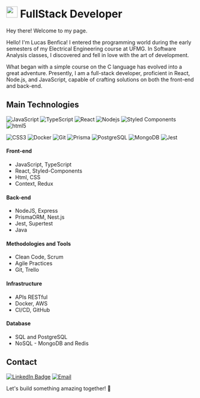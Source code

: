 <h1><img src="https://emojis.slackmojis.com/emojis/images/1531849430/4246/blob-sunglasses.gif?1531849430" width="30"/> FullStack Developer</h1>

Hey there! Welcome to my page.

Hello! I'm Lucas Benfica! I entered the programming world during the early semesters of my Electrical Engineering course at UFMG. In Software Analysis classes, I discovered and fell in love with the art of development.

What began with a simple course on the C language has evolved into a great adventure. Presently, I am a full-stack developer, proficient in React, Node.js, and JavaScript, capable of crafting solutions on both the front-end and back-end.

## Main Technologies

<p>
  <img alt="JavaScript" src="https://img.shields.io/badge/javascript-%23323330.svg?style=flat&logo=javascript&logoColor=%23F7DF1E" />
  <img alt="TypeScript" src="https://img.shields.io/badge/-TypeScript-007ACC?style=flat-square&logo=typescript&logoColor=white" />
  <img alt="React" src="https://img.shields.io/badge/-React-45b8d8?style=flat-square&logo=react&logoColor=white" />
  <img alt="Nodejs" src="https://img.shields.io/badge/-Nodejs-43853d?style=flat-square&logo=Node.js&logoColor=white" /> 
  <img alt="Styled Components" src="https://img.shields.io/badge/-Styled_Components-db7092?style=flat-square&logo=styled-components&logoColor=white" />
  <img alt="html5" src="https://img.shields.io/badge/-HTML5-E34F26?style=flat-square&logo=html5&logoColor=white" />
</p>

<p>
  <img alt="CSS3" src="https://img.shields.io/badge/css3-%231572B6.svg?style=flat&logo=css3&logoColor=white" />
  <img alt="Docker" src="https://img.shields.io/badge/-Docker-46a2f1?style=flat-square&logo=docker&logoColor=white" />
  <img alt="Git" src="https://img.shields.io/badge/-Git-F05032?style=flat-square&logo=git&logoColor=white" />
  <img alt="Prisma" src="https://img.shields.io/badge/Prisma-3982CE?style=flat&logo=Prisma&logoColor=white" />
  <img alt="PostgreSQL" src="https://img.shields.io/badge/postgres-%23316192.svg?style=flat&logo=postgresql&logoColor=white" />
  <img alt="MongoDB" src="https://img.shields.io/badge/-MongoDB-13aa52?style=flat-square&logo=mongodb&logoColor=white" />
  <img alt="Jest" src="https://img.shields.io/badge/Jest-%23C21325.svg?style=flat&logo=jest&logoColor=white" />
</p>

#### Front-end

- JavaScript, TypeScript
- React, Styled-Components
- Html, CSS
- Context, Redux

#### Back-end

- NodeJS, Express
- PrismaORM, Nest.js
- Jest, Supertest
- Java

#### Methodologies and Tools

- Clean Code, Scrum
- Agile Practices
- Git, Trello

#### Infrastructure

- APIs RESTful
- Docker, AWS
- CI/CD, GitHub

#### Database

- SQL and PostgreSQL
- NoSQL - MongoDB and Redis

## Contact

[![LinkedIn Badge](https://img.shields.io/badge/-LinkedIn-blue?style=flat&logo=Linkedin&logoColor=white&link=https://www.linkedin.com/in/lucas-benfica/)](https://www.linkedin.com/in/lucas-benfica/)
[![Email](https://img.shields.io/badge/Email-%23D14836.svg?logo=gmail&logoColor=white)](mailto:lucassoaresbenfica@gmail.com)

Let's build something amazing together! 🚀
